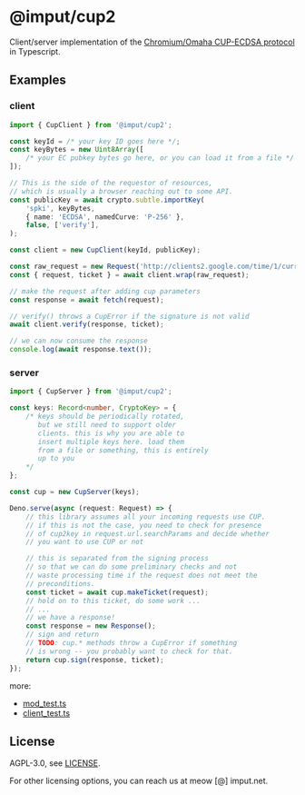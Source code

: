 # @imput/cup2

Client/server implementation of the
[Chromium/Omaha CUP-ECDSA protocol](https://github.com/google/omaha/blob/c0fcf45e4c46ddf2e1e7972f4405fb4ec7b4d079/doc/ClientUpdateProtocolEcdsa.md)
in Typescript.

## Examples

### client
```ts
import { CupClient } from '@imput/cup2';

const keyId = /* your key ID goes here */;
const keyBytes = new Uint8Array([
    /* your EC pubkey bytes go here, or you can load it from a file */
]);

// This is the side of the requestor of resources,
// which is usually a browser reaching out to some API.
const publicKey = await crypto.subtle.importKey(
    'spki', keyBytes,
    { name: 'ECDSA', namedCurve: 'P-256' },
    false, ['verify'],
);

const client = new CupClient(keyId, publicKey);

const raw_request = new Request('http://clients2.google.com/time/1/current');
const { request, ticket } = await client.wrap(raw_request);

// make the request after adding cup parameters
const response = await fetch(request);

// verify() throws a CupError if the signature is not valid
await client.verify(response, ticket);

// we can now consume the response
console.log(await response.text());
```

### server
```ts
import { CupServer } from '@imput/cup2';

const keys: Record<number, CryptoKey> = {
    /* keys should be periodically rotated,
       but we still need to support older
       clients. this is why you are able to
       insert multiple keys here. load them
       from a file or something, this is entirely
       up to you
    */
};

const cup = new CupServer(keys);

Deno.serve(async (request: Request) => {
    // this library assumes all your incoming requests use CUP.
    // if this is not the case, you need to check for presence
    // of cup2key in request.url.searchParams and decide whether
    // you want to use CUP or not

    // this is separated from the signing process
    // so that we can do some preliminary checks and not
    // waste processing time if the request does not meet the
    // preconditions.
    const ticket = await cup.makeTicket(request);
    // hold on to this ticket, do some work ...
    // ...
    // we have a response!
    const response = new Response();
    // sign and return
    // TODO: cup.* methods throw a CupError if something
    // is wrong -- you probably want to check for that.
    return cup.sign(response, ticket);
});
```

more:

- [mod_test.ts](mod_test.ts)
- [client_test.ts](client_test.ts)

## License

AGPL-3.0, see [LICENSE](LICENSE).

For other licensing options, you can reach us at meow [@] imput.net.
